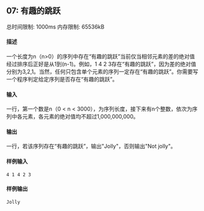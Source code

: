 ﻿## 07: 有趣的跳跃
总时间限制: 1000ms     内存限制: 65536kB

#### 描述

一个长度为n（n>0）的序列中存在“有趣的跳跃”当前仅当相邻元素的差的绝对值经过排序后正好是从1到(n-1)。例如，1 4 2 3存在“有趣的跳跃”，因为差的绝对值分别为3,2,1。当然，任何只包含单个元素的序列一定存在“有趣的跳跃”。你需要写一个程序判定给定序列是否存在“有趣的跳跃”。

#### 输入

一行，第一个数是n（0 < n < 3000），为序列长度，接下来有n个整数，依次为序列中各元素，各元素的绝对值均不超过1,000,000,000。

#### 输出

一行，若该序列存在“有趣的跳跃”，输出"Jolly"，否则输出"Not jolly"。

#### 样例输入

	4 1 4 2 3

#### 样例输出

    Jolly

